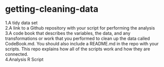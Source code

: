# getting-cleaning-data
1.A tidy data set<br>
2.A link to a Github repository with your script for performing the analysis<br>
3.A code book that describes the variables, the data, and any transformations or work that you performed to clean up the data called CodeBook.md. You should also include a README.md in the repo with your scripts. This repo explains how all of the scripts work and how they are connected.<br>
4.Analysis R Script
